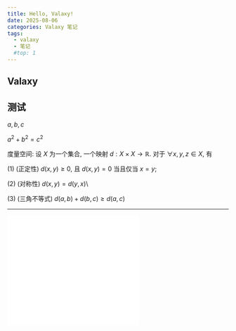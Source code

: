 ```yaml
---
title: Hello, Valaxy!
date: 2025-08-06
categories: Valaxy 笔记
tags:
  - valaxy
  - 笔记
  #top: 1
---
```


## Valaxy

## 测试

$a,b,c$

$a^2+b^2=c^2$

度量空间: 设 $X$ 为一个集合, 一个映射 $d:X\times X\rightarrow \mathbb{R}$.
对于 $\forall x,y,z\in X$, 有

(1) (正定性) $d(x,y) \ge 0$, 且 $d(x,y) = 0$ 当且仅当 $x = y$;

(2) (对称性) $d(x, y) = d(y ,x)$\\

(3) (三角不等式) $d(a, b) + d(b, c) \ge d(a, c)$

---

<iframe src="//player.bilibili.com/player.html?isOutside=true&aid=114426837600573&bvid=BV18JGbzjEn4&cid=29718874563&p=1" scrolling="no" border="0" frameborder="no" framespacing="0" allowfullscreen="true"></iframe>

<iframe src="//music.163.com/outchain/player?type=2&id=2699629221&auto=0&height=66" width="300" height="100" frameborder="no" marginwidth="0" marginheight="0"></iframe>
